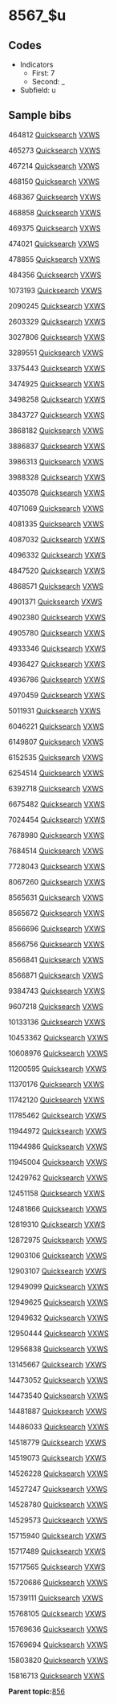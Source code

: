 # 8567\_$u

## Codes

-   Indicators
    -   First: 7
    -   Second: \_
-   Subfield: u

## Sample bibs

464812 [Quicksearch](https://search.library.yale.edu/catalog/464812) [VXWS](http://prodorbis.library.yale.edu:7014/vxws/GetHoldingsService?bibId=464812)

465273 [Quicksearch](https://search.library.yale.edu/catalog/465273) [VXWS](http://prodorbis.library.yale.edu:7014/vxws/GetHoldingsService?bibId=465273)

467214 [Quicksearch](https://search.library.yale.edu/catalog/467214) [VXWS](http://prodorbis.library.yale.edu:7014/vxws/GetHoldingsService?bibId=467214)

468150 [Quicksearch](https://search.library.yale.edu/catalog/468150) [VXWS](http://prodorbis.library.yale.edu:7014/vxws/GetHoldingsService?bibId=468150)

468367 [Quicksearch](https://search.library.yale.edu/catalog/468367) [VXWS](http://prodorbis.library.yale.edu:7014/vxws/GetHoldingsService?bibId=468367)

468858 [Quicksearch](https://search.library.yale.edu/catalog/468858) [VXWS](http://prodorbis.library.yale.edu:7014/vxws/GetHoldingsService?bibId=468858)

469375 [Quicksearch](https://search.library.yale.edu/catalog/469375) [VXWS](http://prodorbis.library.yale.edu:7014/vxws/GetHoldingsService?bibId=469375)

474021 [Quicksearch](https://search.library.yale.edu/catalog/474021) [VXWS](http://prodorbis.library.yale.edu:7014/vxws/GetHoldingsService?bibId=474021)

478855 [Quicksearch](https://search.library.yale.edu/catalog/478855) [VXWS](http://prodorbis.library.yale.edu:7014/vxws/GetHoldingsService?bibId=478855)

484356 [Quicksearch](https://search.library.yale.edu/catalog/484356) [VXWS](http://prodorbis.library.yale.edu:7014/vxws/GetHoldingsService?bibId=484356)

1073193 [Quicksearch](https://search.library.yale.edu/catalog/1073193) [VXWS](http://prodorbis.library.yale.edu:7014/vxws/GetHoldingsService?bibId=1073193)

2090245 [Quicksearch](https://search.library.yale.edu/catalog/2090245) [VXWS](http://prodorbis.library.yale.edu:7014/vxws/GetHoldingsService?bibId=2090245)

2603329 [Quicksearch](https://search.library.yale.edu/catalog/2603329) [VXWS](http://prodorbis.library.yale.edu:7014/vxws/GetHoldingsService?bibId=2603329)

3027806 [Quicksearch](https://search.library.yale.edu/catalog/3027806) [VXWS](http://prodorbis.library.yale.edu:7014/vxws/GetHoldingsService?bibId=3027806)

3289551 [Quicksearch](https://search.library.yale.edu/catalog/3289551) [VXWS](http://prodorbis.library.yale.edu:7014/vxws/GetHoldingsService?bibId=3289551)

3375443 [Quicksearch](https://search.library.yale.edu/catalog/3375443) [VXWS](http://prodorbis.library.yale.edu:7014/vxws/GetHoldingsService?bibId=3375443)

3474925 [Quicksearch](https://search.library.yale.edu/catalog/3474925) [VXWS](http://prodorbis.library.yale.edu:7014/vxws/GetHoldingsService?bibId=3474925)

3498258 [Quicksearch](https://search.library.yale.edu/catalog/3498258) [VXWS](http://prodorbis.library.yale.edu:7014/vxws/GetHoldingsService?bibId=3498258)

3843727 [Quicksearch](https://search.library.yale.edu/catalog/3843727) [VXWS](http://prodorbis.library.yale.edu:7014/vxws/GetHoldingsService?bibId=3843727)

3868182 [Quicksearch](https://search.library.yale.edu/catalog/3868182) [VXWS](http://prodorbis.library.yale.edu:7014/vxws/GetHoldingsService?bibId=3868182)

3886837 [Quicksearch](https://search.library.yale.edu/catalog/3886837) [VXWS](http://prodorbis.library.yale.edu:7014/vxws/GetHoldingsService?bibId=3886837)

3986313 [Quicksearch](https://search.library.yale.edu/catalog/3986313) [VXWS](http://prodorbis.library.yale.edu:7014/vxws/GetHoldingsService?bibId=3986313)

3988328 [Quicksearch](https://search.library.yale.edu/catalog/3988328) [VXWS](http://prodorbis.library.yale.edu:7014/vxws/GetHoldingsService?bibId=3988328)

4035078 [Quicksearch](https://search.library.yale.edu/catalog/4035078) [VXWS](http://prodorbis.library.yale.edu:7014/vxws/GetHoldingsService?bibId=4035078)

4071069 [Quicksearch](https://search.library.yale.edu/catalog/4071069) [VXWS](http://prodorbis.library.yale.edu:7014/vxws/GetHoldingsService?bibId=4071069)

4081335 [Quicksearch](https://search.library.yale.edu/catalog/4081335) [VXWS](http://prodorbis.library.yale.edu:7014/vxws/GetHoldingsService?bibId=4081335)

4087032 [Quicksearch](https://search.library.yale.edu/catalog/4087032) [VXWS](http://prodorbis.library.yale.edu:7014/vxws/GetHoldingsService?bibId=4087032)

4096332 [Quicksearch](https://search.library.yale.edu/catalog/4096332) [VXWS](http://prodorbis.library.yale.edu:7014/vxws/GetHoldingsService?bibId=4096332)

4847520 [Quicksearch](https://search.library.yale.edu/catalog/4847520) [VXWS](http://prodorbis.library.yale.edu:7014/vxws/GetHoldingsService?bibId=4847520)

4868571 [Quicksearch](https://search.library.yale.edu/catalog/4868571) [VXWS](http://prodorbis.library.yale.edu:7014/vxws/GetHoldingsService?bibId=4868571)

4901371 [Quicksearch](https://search.library.yale.edu/catalog/4901371) [VXWS](http://prodorbis.library.yale.edu:7014/vxws/GetHoldingsService?bibId=4901371)

4902380 [Quicksearch](https://search.library.yale.edu/catalog/4902380) [VXWS](http://prodorbis.library.yale.edu:7014/vxws/GetHoldingsService?bibId=4902380)

4905780 [Quicksearch](https://search.library.yale.edu/catalog/4905780) [VXWS](http://prodorbis.library.yale.edu:7014/vxws/GetHoldingsService?bibId=4905780)

4933346 [Quicksearch](https://search.library.yale.edu/catalog/4933346) [VXWS](http://prodorbis.library.yale.edu:7014/vxws/GetHoldingsService?bibId=4933346)

4936427 [Quicksearch](https://search.library.yale.edu/catalog/4936427) [VXWS](http://prodorbis.library.yale.edu:7014/vxws/GetHoldingsService?bibId=4936427)

4936786 [Quicksearch](https://search.library.yale.edu/catalog/4936786) [VXWS](http://prodorbis.library.yale.edu:7014/vxws/GetHoldingsService?bibId=4936786)

4970459 [Quicksearch](https://search.library.yale.edu/catalog/4970459) [VXWS](http://prodorbis.library.yale.edu:7014/vxws/GetHoldingsService?bibId=4970459)

5011931 [Quicksearch](https://search.library.yale.edu/catalog/5011931) [VXWS](http://prodorbis.library.yale.edu:7014/vxws/GetHoldingsService?bibId=5011931)

6046221 [Quicksearch](https://search.library.yale.edu/catalog/6046221) [VXWS](http://prodorbis.library.yale.edu:7014/vxws/GetHoldingsService?bibId=6046221)

6149807 [Quicksearch](https://search.library.yale.edu/catalog/6149807) [VXWS](http://prodorbis.library.yale.edu:7014/vxws/GetHoldingsService?bibId=6149807)

6152535 [Quicksearch](https://search.library.yale.edu/catalog/6152535) [VXWS](http://prodorbis.library.yale.edu:7014/vxws/GetHoldingsService?bibId=6152535)

6254514 [Quicksearch](https://search.library.yale.edu/catalog/6254514) [VXWS](http://prodorbis.library.yale.edu:7014/vxws/GetHoldingsService?bibId=6254514)

6392718 [Quicksearch](https://search.library.yale.edu/catalog/6392718) [VXWS](http://prodorbis.library.yale.edu:7014/vxws/GetHoldingsService?bibId=6392718)

6675482 [Quicksearch](https://search.library.yale.edu/catalog/6675482) [VXWS](http://prodorbis.library.yale.edu:7014/vxws/GetHoldingsService?bibId=6675482)

7024454 [Quicksearch](https://search.library.yale.edu/catalog/7024454) [VXWS](http://prodorbis.library.yale.edu:7014/vxws/GetHoldingsService?bibId=7024454)

7678980 [Quicksearch](https://search.library.yale.edu/catalog/7678980) [VXWS](http://prodorbis.library.yale.edu:7014/vxws/GetHoldingsService?bibId=7678980)

7684514 [Quicksearch](https://search.library.yale.edu/catalog/7684514) [VXWS](http://prodorbis.library.yale.edu:7014/vxws/GetHoldingsService?bibId=7684514)

7728043 [Quicksearch](https://search.library.yale.edu/catalog/7728043) [VXWS](http://prodorbis.library.yale.edu:7014/vxws/GetHoldingsService?bibId=7728043)

8067260 [Quicksearch](https://search.library.yale.edu/catalog/8067260) [VXWS](http://prodorbis.library.yale.edu:7014/vxws/GetHoldingsService?bibId=8067260)

8565631 [Quicksearch](https://search.library.yale.edu/catalog/8565631) [VXWS](http://prodorbis.library.yale.edu:7014/vxws/GetHoldingsService?bibId=8565631)

8565672 [Quicksearch](https://search.library.yale.edu/catalog/8565672) [VXWS](http://prodorbis.library.yale.edu:7014/vxws/GetHoldingsService?bibId=8565672)

8566696 [Quicksearch](https://search.library.yale.edu/catalog/8566696) [VXWS](http://prodorbis.library.yale.edu:7014/vxws/GetHoldingsService?bibId=8566696)

8566756 [Quicksearch](https://search.library.yale.edu/catalog/8566756) [VXWS](http://prodorbis.library.yale.edu:7014/vxws/GetHoldingsService?bibId=8566756)

8566841 [Quicksearch](https://search.library.yale.edu/catalog/8566841) [VXWS](http://prodorbis.library.yale.edu:7014/vxws/GetHoldingsService?bibId=8566841)

8566871 [Quicksearch](https://search.library.yale.edu/catalog/8566871) [VXWS](http://prodorbis.library.yale.edu:7014/vxws/GetHoldingsService?bibId=8566871)

9384743 [Quicksearch](https://search.library.yale.edu/catalog/9384743) [VXWS](http://prodorbis.library.yale.edu:7014/vxws/GetHoldingsService?bibId=9384743)

9607218 [Quicksearch](https://search.library.yale.edu/catalog/9607218) [VXWS](http://prodorbis.library.yale.edu:7014/vxws/GetHoldingsService?bibId=9607218)

10133136 [Quicksearch](https://search.library.yale.edu/catalog/10133136) [VXWS](http://prodorbis.library.yale.edu:7014/vxws/GetHoldingsService?bibId=10133136)

10453362 [Quicksearch](https://search.library.yale.edu/catalog/10453362) [VXWS](http://prodorbis.library.yale.edu:7014/vxws/GetHoldingsService?bibId=10453362)

10608976 [Quicksearch](https://search.library.yale.edu/catalog/10608976) [VXWS](http://prodorbis.library.yale.edu:7014/vxws/GetHoldingsService?bibId=10608976)

11200595 [Quicksearch](https://search.library.yale.edu/catalog/11200595) [VXWS](http://prodorbis.library.yale.edu:7014/vxws/GetHoldingsService?bibId=11200595)

11370176 [Quicksearch](https://search.library.yale.edu/catalog/11370176) [VXWS](http://prodorbis.library.yale.edu:7014/vxws/GetHoldingsService?bibId=11370176)

11742120 [Quicksearch](https://search.library.yale.edu/catalog/11742120) [VXWS](http://prodorbis.library.yale.edu:7014/vxws/GetHoldingsService?bibId=11742120)

11785462 [Quicksearch](https://search.library.yale.edu/catalog/11785462) [VXWS](http://prodorbis.library.yale.edu:7014/vxws/GetHoldingsService?bibId=11785462)

11944972 [Quicksearch](https://search.library.yale.edu/catalog/11944972) [VXWS](http://prodorbis.library.yale.edu:7014/vxws/GetHoldingsService?bibId=11944972)

11944986 [Quicksearch](https://search.library.yale.edu/catalog/11944986) [VXWS](http://prodorbis.library.yale.edu:7014/vxws/GetHoldingsService?bibId=11944986)

11945004 [Quicksearch](https://search.library.yale.edu/catalog/11945004) [VXWS](http://prodorbis.library.yale.edu:7014/vxws/GetHoldingsService?bibId=11945004)

12429762 [Quicksearch](https://search.library.yale.edu/catalog/12429762) [VXWS](http://prodorbis.library.yale.edu:7014/vxws/GetHoldingsService?bibId=12429762)

12451158 [Quicksearch](https://search.library.yale.edu/catalog/12451158) [VXWS](http://prodorbis.library.yale.edu:7014/vxws/GetHoldingsService?bibId=12451158)

12481866 [Quicksearch](https://search.library.yale.edu/catalog/12481866) [VXWS](http://prodorbis.library.yale.edu:7014/vxws/GetHoldingsService?bibId=12481866)

12819310 [Quicksearch](https://search.library.yale.edu/catalog/12819310) [VXWS](http://prodorbis.library.yale.edu:7014/vxws/GetHoldingsService?bibId=12819310)

12872975 [Quicksearch](https://search.library.yale.edu/catalog/12872975) [VXWS](http://prodorbis.library.yale.edu:7014/vxws/GetHoldingsService?bibId=12872975)

12903106 [Quicksearch](https://search.library.yale.edu/catalog/12903106) [VXWS](http://prodorbis.library.yale.edu:7014/vxws/GetHoldingsService?bibId=12903106)

12903107 [Quicksearch](https://search.library.yale.edu/catalog/12903107) [VXWS](http://prodorbis.library.yale.edu:7014/vxws/GetHoldingsService?bibId=12903107)

12949099 [Quicksearch](https://search.library.yale.edu/catalog/12949099) [VXWS](http://prodorbis.library.yale.edu:7014/vxws/GetHoldingsService?bibId=12949099)

12949625 [Quicksearch](https://search.library.yale.edu/catalog/12949625) [VXWS](http://prodorbis.library.yale.edu:7014/vxws/GetHoldingsService?bibId=12949625)

12949632 [Quicksearch](https://search.library.yale.edu/catalog/12949632) [VXWS](http://prodorbis.library.yale.edu:7014/vxws/GetHoldingsService?bibId=12949632)

12950444 [Quicksearch](https://search.library.yale.edu/catalog/12950444) [VXWS](http://prodorbis.library.yale.edu:7014/vxws/GetHoldingsService?bibId=12950444)

12956838 [Quicksearch](https://search.library.yale.edu/catalog/12956838) [VXWS](http://prodorbis.library.yale.edu:7014/vxws/GetHoldingsService?bibId=12956838)

13145667 [Quicksearch](https://search.library.yale.edu/catalog/13145667) [VXWS](http://prodorbis.library.yale.edu:7014/vxws/GetHoldingsService?bibId=13145667)

14473052 [Quicksearch](https://search.library.yale.edu/catalog/14473052) [VXWS](http://prodorbis.library.yale.edu:7014/vxws/GetHoldingsService?bibId=14473052)

14473540 [Quicksearch](https://search.library.yale.edu/catalog/14473540) [VXWS](http://prodorbis.library.yale.edu:7014/vxws/GetHoldingsService?bibId=14473540)

14481887 [Quicksearch](https://search.library.yale.edu/catalog/14481887) [VXWS](http://prodorbis.library.yale.edu:7014/vxws/GetHoldingsService?bibId=14481887)

14486033 [Quicksearch](https://search.library.yale.edu/catalog/14486033) [VXWS](http://prodorbis.library.yale.edu:7014/vxws/GetHoldingsService?bibId=14486033)

14518779 [Quicksearch](https://search.library.yale.edu/catalog/14518779) [VXWS](http://prodorbis.library.yale.edu:7014/vxws/GetHoldingsService?bibId=14518779)

14519073 [Quicksearch](https://search.library.yale.edu/catalog/14519073) [VXWS](http://prodorbis.library.yale.edu:7014/vxws/GetHoldingsService?bibId=14519073)

14526228 [Quicksearch](https://search.library.yale.edu/catalog/14526228) [VXWS](http://prodorbis.library.yale.edu:7014/vxws/GetHoldingsService?bibId=14526228)

14527247 [Quicksearch](https://search.library.yale.edu/catalog/14527247) [VXWS](http://prodorbis.library.yale.edu:7014/vxws/GetHoldingsService?bibId=14527247)

14528780 [Quicksearch](https://search.library.yale.edu/catalog/14528780) [VXWS](http://prodorbis.library.yale.edu:7014/vxws/GetHoldingsService?bibId=14528780)

14529573 [Quicksearch](https://search.library.yale.edu/catalog/14529573) [VXWS](http://prodorbis.library.yale.edu:7014/vxws/GetHoldingsService?bibId=14529573)

15715940 [Quicksearch](https://search.library.yale.edu/catalog/15715940) [VXWS](http://prodorbis.library.yale.edu:7014/vxws/GetHoldingsService?bibId=15715940)

15717489 [Quicksearch](https://search.library.yale.edu/catalog/15717489) [VXWS](http://prodorbis.library.yale.edu:7014/vxws/GetHoldingsService?bibId=15717489)

15717565 [Quicksearch](https://search.library.yale.edu/catalog/15717565) [VXWS](http://prodorbis.library.yale.edu:7014/vxws/GetHoldingsService?bibId=15717565)

15720686 [Quicksearch](https://search.library.yale.edu/catalog/15720686) [VXWS](http://prodorbis.library.yale.edu:7014/vxws/GetHoldingsService?bibId=15720686)

15739111 [Quicksearch](https://search.library.yale.edu/catalog/15739111) [VXWS](http://prodorbis.library.yale.edu:7014/vxws/GetHoldingsService?bibId=15739111)

15768105 [Quicksearch](https://search.library.yale.edu/catalog/15768105) [VXWS](http://prodorbis.library.yale.edu:7014/vxws/GetHoldingsService?bibId=15768105)

15769636 [Quicksearch](https://search.library.yale.edu/catalog/15769636) [VXWS](http://prodorbis.library.yale.edu:7014/vxws/GetHoldingsService?bibId=15769636)

15769694 [Quicksearch](https://search.library.yale.edu/catalog/15769694) [VXWS](http://prodorbis.library.yale.edu:7014/vxws/GetHoldingsService?bibId=15769694)

15803820 [Quicksearch](https://search.library.yale.edu/catalog/15803820) [VXWS](http://prodorbis.library.yale.edu:7014/vxws/GetHoldingsService?bibId=15803820)

15816713 [Quicksearch](https://search.library.yale.edu/catalog/15816713) [VXWS](http://prodorbis.library.yale.edu:7014/vxws/GetHoldingsService?bibId=15816713)

**Parent topic:**[856](../../tags/856/856.md)

